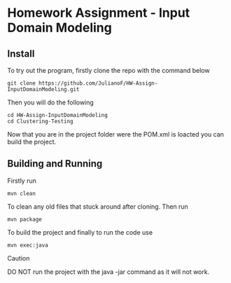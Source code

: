 # Homework Assignment - Input Domain Modeling
## Install
To try out the program, firstly clone the repo with the command below
```
git clone https://github.com/JulianoF/HW-Assign-InputDomainModeling.git
```
Then you will do the following
```
cd HW-Assign-InputDomainModeling
cd Clustering-Testing
````
Now that you are in the project folder were the POM.xml is loacted you can build the project.
## Building and Running
Firstly run
```
mvn clean
```
To clean any old files that stuck around after cloning.
Then run
```
mvn package
```
To build the project and finally to run the code use
```
mvn exec:java
```
> [!CAUTION]
> DO NOT run the project with the java -jar command as it will not work.
